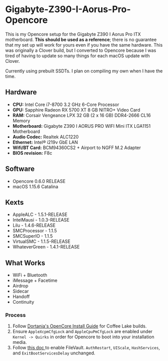 # Gigabyte-Z390-I-Aorus-Pro-Opencore

This is my Opencore setup for the Gigabyte Z390 I Aorus Pro ITX motherboard. **This should be used as a reference**; there is no guarantee that my set up will work for yours even if you have the same hardware. This was originally a Clover build, but I converted to Opencore because I was tired of having to update so many things for each macOS update with Clover.

Currently using prebuilt SSDTs. I plan on compiling my own when I have the time.

## Hardware
* **CPU:** Intel Core i7-8700 3.2 GHz 6-Core Processor
* **GPU:** Sapphire Radeon RX 5700 XT 8 GB NITRO+ Video Card
* **RAM:** Corsair Vengeance LPX 32 GB (2 x 16 GB) DDR4-2666 CL16 Memory
* **Motherboard:** Gigabyte Z390 I AORUS PRO WIFI Mini ITX LGA1151 Motherboard
* **Audio Codec:** Realtek ALC1220
* **Ethernet:** Intel® i219v GbE LAN
* **Wifi/BT Card:** BCM94360CS2 + Airport to NGFF M.2 Adapter
* **BIOS revision:** F8c

## Software
* Opencore 0.6.0 RELEASE
* macOS 1.15.6 Catalina

## Kexts
* AppleALC - 1.5.1-RELEASE
* IntelMausi - 1.0.3-RELEASE
* Lilu - 1.4.6-RELEASE
* SMCProcessor - 1.1.5
* SMCSuperIO - 1.1.5
* VirtualSMC - 1.1.5-RELEASE 
* WhateverGreen - 1.4.1-RELEASE

## What Works
* WiFi + Bluetooth
* iMessage + Facetime
* Airdrop
* Sidecar
* Handoff
* Continuity

### Process
1. Follow [Dortania's OpenCore Install Guide](https://dortania.github.io/OpenCore-Install-Guide/) for Coffee Lake builds.
2. Ensure `AppleXcpmCfgLock` and `AppleCpuPmCfgLock` are enabled under `Kernel -> Quirks` in order for Opencore to boot into your installation media.
3. Follow [this doc ](https://dortania.github.io/OpenCore-Post-Install/universal/security.html) to enable FileVault. `AuthRestart`, `UIScale`, `HashServices`, and `ExitBootServicesDelay` unchanged.
